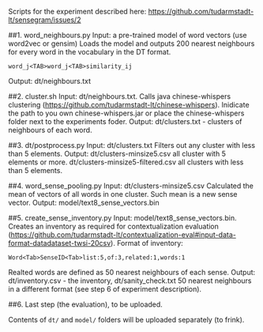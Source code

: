 Scripts for the experiment described here: https://github.com/tudarmstadt-lt/sensegram/issues/2

##1. word_neighbours.py
Input: a pre-trained model of word vectors (use word2vec or gensim) 
Loads the model and outputs 200 nearest neighbours for every word in the vocabulary in the DT format.
```
word_j<TAB>word_j<TAB>similarity_ij
```
Output: dt/neighbours.txt 


##2. cluster.sh 
Input: dt/neighbours.txt. 
Calls java chinese-whispers clustering (https://github.com/tudarmstadt-lt/chinese-whispers).
Inidicate the path to you own chinese-whispers.jar or place the chinese-whispers folder next to the experiments foder.
Output: dt/clusters.txt - clusters of neighbours of each word.

##3. dt/postprocess.py
Input: dt/clusters.txt
Filters out any cluster with less than 5 elements.
Output: dt/clusters-minsize5.csv all cluster with 5 elements or more.
		dt/clusters-minsize5-filtered.csv all clusters with less than 5 elements.
		
##4. word_sense_pooling.py
Input: dt/clusters-minsize5.csv
Calculated the mean of vectors of all words in one cluster. Such mean is a new sense vector.
Output: model/text8_sense_vectors.bin

##5. create_sense_inventory.py
Input: model/text8_sense_vectors.bin.
Creates an inventory as required for contextualization evaluation (https://github.com/tudarmstadt-lt/contextualization-eval#input-data-format-datadataset-twsi-20csv).
Format of inventory: 
```
Word<Tab>SenseID<Tab>list:5,of:3,related:1,words:1
```
Realted words are defined as 50 nearest neighbours of each sense.
Output: dt/inventory.csv - the inventory, dt/sanity_check.txt 50 nearest neighbours in a different format (see step 6 of experiment description).
		
##6. Last step (the evaluation), to be uploaded.
		
Contents of `dt/` and `model/` folders will be uploaded separately (to frink).
